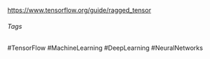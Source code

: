https://www.tensorflow.org/guide/ragged_tensor

###### Tags
#TensorFlow #MachineLearning #DeepLearning #NeuralNetworks 